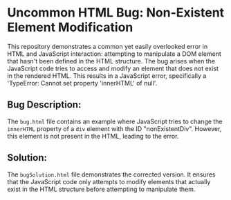 # Uncommon HTML Bug: Non-Existent Element Modification

This repository demonstrates a common yet easily overlooked error in HTML and JavaScript interaction: attempting to manipulate a DOM element that hasn't been defined in the HTML structure.  The bug arises when the JavaScript code tries to access and modify an element that does not exist in the rendered HTML. This results in a JavaScript error, specifically a 'TypeError: Cannot set property 'innerHTML' of null'.

## Bug Description:
The `bug.html` file contains an example where JavaScript tries to change the `innerHTML` property of a `div` element with the ID "nonExistentDiv".  However, this element is not present in the HTML, leading to the error.

## Solution:
The `bugSolution.html` file demonstrates the corrected version.  It ensures that the JavaScript code only attempts to modify elements that actually exist in the HTML structure before attempting to manipulate them.